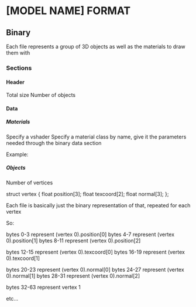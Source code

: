# [MODEL NAME] FORMAT

## Binary

Each file represents a group of 3D objects as well as the materials to draw them with

### Sections

#### Header

Total size
Number of objects

#### Data

##### Materials

Specify a vshader
Specify a material class by name, give it the parameters needed through the binary data section

Example:



##### Objects

Number of vertices

struct vertex { float position[3]; float texcoord[2]; float normal[3]; };

Each file is basically just the binary representation of that, repeated for each vertex

So:

bytes 0-3 represent (vertex 0).position[0]
bytes 4-7 represent (vertex 0).position[1]
bytes 8-11 represent (vertex 0).position[2]

bytes 12-15 represent (vertex 0).texcoord[0]
bytes 16-19 represent (vertex 0).texcoord[1]

bytes 20-23 represent (vertex 0).normal[0]
bytes 24-27 represent (vertex 0).normal[1]
bytes 28-31 represent (vertex 0).normal[2]

bytes 32-63 represent vertex 1

etc...
